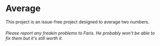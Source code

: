 # Average

This project is an issue-free project designed to average two numbers.  

###### Please report any freakin problems to Faris. He probably won't be able to fix them but it's still worth it.  